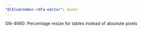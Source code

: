 ```yaml
---
"@lblod/ember-rdfa-editor": minor
---
```


GN-4660: Percentage resize for tables instead of absolute pixels
